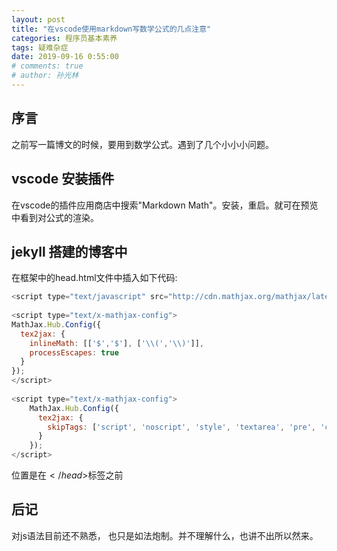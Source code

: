 ```yaml
---
layout: post
title: "在vscode使用markdown写数学公式的几点注意"
categories: 程序员基本素养
tags: 疑难杂症
date: 2019-09-16 0:55:00
# comments: true
# author: 孙光林
---
```

## 序言
之前写一篇博文的时候，要用到数学公式。遇到了几个小小小问题。 




## vscode 安装插件
在vscode的插件应用商店中搜索"Markdown Math"。安装，重启。就可在预览中看到对公式的渲染。

## jekyll 搭建的博客中
在框架中的head.html文件中插入如下代码:
```javascript
<script type="text/javascript" src="http://cdn.mathjax.org/mathjax/latest/MathJax.js?config=TeX-AMS-MML_HTMLorMML"></script>
 
<script type="text/x-mathjax-config">
MathJax.Hub.Config({
  tex2jax: {
    inlineMath: [['$','$'], ['\\(','\\)']],
    processEscapes: true
  }
});
</script>
 
<script type="text/x-mathjax-config">
    MathJax.Hub.Config({
      tex2jax: {
        skipTags: ['script', 'noscript', 'style', 'textarea', 'pre', 'code']
      }
    });
</script>
```

位置是在$</head>$标签之前

## 后记
对js语法目前还不熟悉， 也只是如法炮制。并不理解什么，也讲不出所以然来。